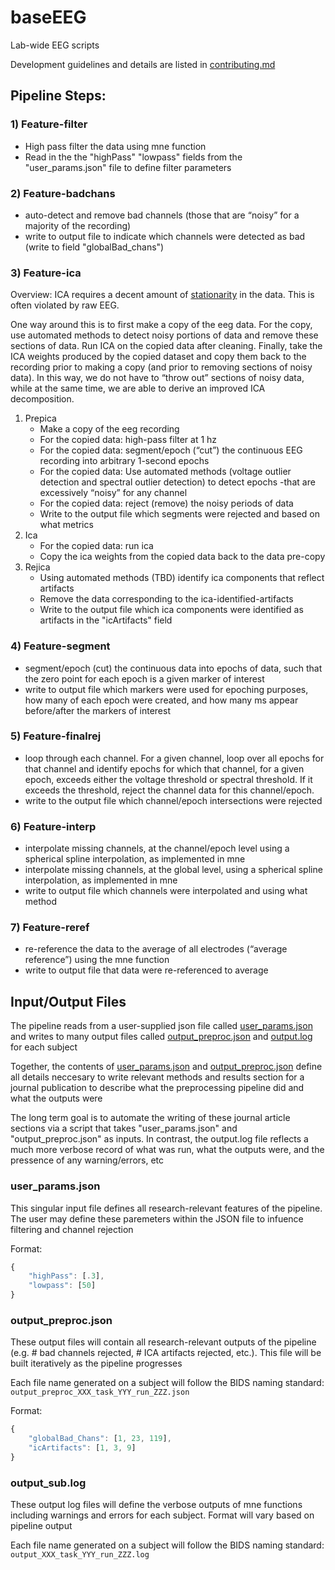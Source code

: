 # baseEEG
Lab-wide EEG scripts

Development guidelines and details are listed in [contributing.md](contributing.md)

## Pipeline Steps:

### 1) Feature-filter

- High pass filter the data using mne function
- Read in the the "highPass" "lowpass" fields from the "user_params.json" file to define filter parameters

### 2) Feature-badchans

- auto-detect and remove bad channels (those that are “noisy” for a majority of the recording)
- write to output file to indicate which channels were detected as bad (write to field "globalBad_chans")

### 3) Feature-ica

Overview: ICA requires a decent amount of [stationarity](https://towardsdatascience.com/stationarity-in-time-series-analysis-90c94f27322#:~:text=In%20t%20he%20most%20intuitive,not%20itself%20change%20over%20time.) in the data. This is often violated by raw EEG. 
    
One way around this is to first make a copy of the eeg data. For the copy, use automated methods to detect noisy portions of data and remove these sections of data. Run ICA on the copied data after cleaning. Finally, take the ICA weights produced by the copied dataset and copy them back to the recording prior to making a copy (and prior to removing sections of noisy data). In this way, we do not have to “throw out” sections of noisy data, while at the same time, we are able to derive an improved ICA decomposition.

1. Prepica
    - Make a copy of the eeg recording
    - For the copied data: high-pass filter at 1 hz
    - For the copied data: segment/epoch (“cut”) the continuous EEG recording into arbitrary 1-second epochs
    - For the copied data: Use automated methods (voltage outlier detection and spectral outlier detection) to detect epochs -that are excessively “noisy” for any channel
    - For the copied data: reject (remove) the noisy periods of data
    - Write to the output file which segments were rejected and based on what metrics
2. Ica
    - For the copied data: run ica
    - Copy the ica weights from the copied data back to the data pre-copy
3. Rejica
    - Using automated methods (TBD) identify ica components that reflect artifacts
    - Remove the data corresponding to the ica-identified-artifacts
    - Write to the output file which ica components were identified as artifacts in the "icArtifacts" field

### 4) Feature-segment
- segment/epoch (cut) the continuous data into epochs of data, such that the zero point for each epoch is a given marker of interest
- write to output file which markers were used for epoching purposes, how many of each epoch were created, and how many ms appear before/after the markers of interest

### 5) Feature-finalrej
- loop through each channel. For a given channel, loop over all epochs for that channel and identify epochs for which that channel, for a given epoch, exceeds either the voltage threshold or spectral threshold. If it exceeds the threshold, reject the channel data for this channel/epoch.
- write to the output file which channel/epoch intersections were rejected

### 6) Feature-interp
- interpolate missing channels, at the channel/epoch level using a spherical spline interpolation, as implemented in mne
- interpolate missing channels, at the global level, using a spherical spline interpolation, as implemented in mne
- write to output file which channels were interpolated and using what method

### 7) Feature-reref
- re-reference the data to the average of all electrodes (“average reference”) using the mne function
- write to output file that data were re-referenced to average

## Input/Output Files

The pipeline reads from a user-supplied json file called [user_params.json](#user_params.json) and writes to many output files called [output_preproc.json](#output_preproc.json) and [output.log](#output_sub.log) for each subject

Together, the contents of [user_params.json](#user_params.json) and [output_preproc.json](#output_preproc.json) define all details neccesary to write relevant methods and results section for a journal publication to describe what the preprocessing pipeline did and what the outputs were

The long term goal is to automate the writing of these journal article sections via a script that takes "user_params.json" and "output_preproc.json" as inputs. In contrast, the output.log file reflects a much more verbose record of what was run, what the outputs were, and the pressence of any warning/errors, etc

### user_params.json

This singular input file defines all research-relevant features of the pipeline. The user may define these paremeters within the JSON file to infuence filtering and channel rejection

Format:
```javascript
{
    "highPass": [.3],
    "lowpass": [50]
}
```

### output_preproc.json

These output files will contain all research-relevant outputs of the pipeline (e.g. # bad channels rejected, # ICA artifacts rejected, etc.). This file will be built iteratively as the pipeline progresses

Each file name generated on a subject will follow the BIDS naming standard: `output_preproc_XXX_task_YYY_run_ZZZ.json`

Format:
```javascript
{
    "globalBad_Chans": [1, 23, 119],
    "icArtifacts": [1, 3, 9]
}
```

### output_sub.log

These output log files will define the verbose outputs of mne functions including warnings and errors for each subject. Format will vary based on pipeline output

Each file name generated on a subject will follow the BIDS naming standard: `output_XXX_task_YYY_run_ZZZ.log`


